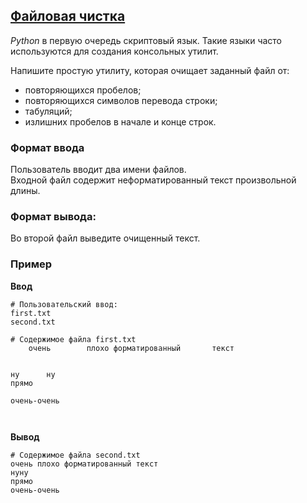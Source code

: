 ## [Файловая чистка](../../../solutions/3.5/35_i.py)

_Python_ в первую очередь скриптовый язык. Такие языки часто используются для создания консольных утилит.

Напишите простую утилиту, которая очищает заданный файл от:

- повторяющихся пробелов;
- повторяющихся символов перевода строки;
- табуляций;
- излишних пробелов в начале и конце строк.

### Формат ввода

Пользователь вводит два имени файлов.\
Входной файл содержит неформатированный текст произвольной длины.

### Формат вывода:

Во второй файл выведите очищенный текст.

### Пример

**Ввод**
```plaintext
# Пользовательский ввод:
first.txt
second.txt

# Содержимое файла first.txt
    очень 		 плохо форматированный       текст


ну		ну	
прямо

очень-очень

	
```

**Вывод**
```plaintext
# Содержимое файла second.txt
очень плохо форматированный текст
нуну
прямо
очень-очень

```